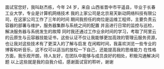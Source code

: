
面试官您好，我叫赵杰栋，今年 24 岁，来自 山西省晋中市平遥县，毕业于长春工业大学，专业是计算机网络技术
我的上家公司是北京易天新动网络科技有限公司，在这家公司工作了三年的时间
期间我担任的岗位是运维工程师，主要负责云容器的部署与维护，服务器集群与系统之间的配置
并且进行日常的监控与巡检，解决服务器与系统发生的故障
同时我还通过工作业余时间的学习，考取了阿里云的云原生与云容器技能证书，这些认证不仅让我能够更加高效的管理云服务资源，也让我对这些技术有了更深入的了解与启发
在闲暇时间，我喜欢浏览一些专业的博客和听音乐，这不仅可以适当的放松一下自己，还能提高我的思维能力
在性格方面，我乐观开朗，待人友好，在团队中能够与成员良好的相处，积极沟通解决问题 
以上这些就是我的自我介绍，感谢面试官的聆听，谢谢 